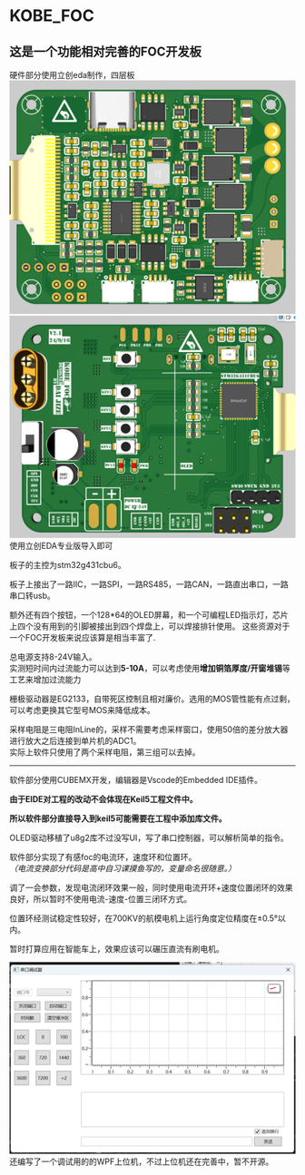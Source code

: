 # KOBE_FOC

## 这是一个功能相对完善的FOC开发板

硬件部分使用立创eda制作，四层板
![背面](./Image/back.png)
![正面](./Image/front.png)
使用立创EDA专业版导入即可

板子的主控为stm32g431cbu6。

板子上接出了一路IIC，一路SPI，一路RS485，一路CAN，一路直出串口，一路串口转usb。

额外还有四个按钮，一个128*64的OLED屏幕，和一个可编程LED指示灯，芯片上四个没有用到的引脚被接出到四个焊盘上，可以焊接排针使用。
这些资源对于一个FOC开发板来说应该算是相当丰富了.

总电源支持8-24V输入。     
实测短时间内过流能力可以达到**5-10A**，可以考虑使用**增加铜箔厚度/开窗堆锡**等工艺来增加过流能力

栅极驱动器是EG2133，自带死区控制且相对廉价。选用的MOS管性能有点过剩，可以考虑更换其它型号MOS来降低成本。

采样电阻是三电阻InLine的，采样不需要考虑采样窗口，使用50倍的差分放大器进行放大之后连接到单片机的ADC1。   
实际上软件只使用了两个采样电阻，第三组可以去掉。

***************************************************************

软件部分使用CUBEMX开发，编辑器是Vscode的Embedded IDE插件。

__由于EIDE对工程的改动不会体现在Keil5工程文件中。__

__所以软件部分直接导入到keil5可能需要在工程中添加库文件。__

OLED驱动移植了u8g2库不过没写UI，写了串口控制器，可以解析简单的指令。

软件部分实现了有感foc的电流环，速度环和位置环。   
*（电流变换部分代码是高中自习课摸鱼写的，变量命名很随意。）*

调了一会参数，发现电流闭环效果一般，同时使用电流开环+速度位置闭环的效果良好，所以暂时不使用电流-速度-位置三闭环方式。

位置环经测试稳定性较好，在700KV的航模电机上运行角度定位精度在±0.5°以内。

暂时打算应用在智能车上，效果应该可以碾压直流有刷电机。

![正面](./Image/Upper_UI.png)
还编写了一个调试用的的WPF上位机，不过上位机还在完善中，暂不开源。
